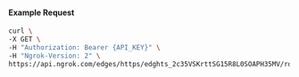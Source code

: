 <!-- Code generated for API Clients. DO NOT EDIT. -->

#### Example Request

```bash
curl \
-X GET \
-H "Authorization: Bearer {API_KEY}" \
-H "Ngrok-Version: 2" \
https://api.ngrok.com/edges/https/edghts_2c35VSKrttSG15R8L0SOAPH35MV/routes/edghtsrt_2c35VQD4Fef9teYVMb4MaNFAwci/ip_restriction
```
